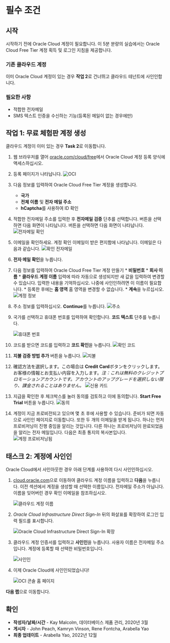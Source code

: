 # 필수 조건

## 시작

시작하기 전에 Oracle Cloud 계정이 필요합니다. 이 5분 분량의 실습에서는 Oracle Cloud Free Tier 계정 획득 및 로그인 지침을 제공합니다.

### 기존 클라우드 계정

이미 Oracle Cloud 계정이 있는 경우 **작업 2**로 건너뛰고 클라우드 테넌트에 사인인합니다.

### 필요한 사항

*   적합한 전자메일
*   SMS 텍스트 인증을 수신하는 기능(등록된 메일이 없는 경우에만)

## 작업 1: 무료 체험판 계정 생성

클라우드 계정이 이미 있는 경우 **Task 2**로 이동합니다.

1.  웹 브라우저를 열어 [oracle.com/cloud/free](https://signup.cloud.oracle.com)에서 Oracle Cloud 계정 등록 양식에 액세스하십시오.
    
2.  등록 페이지가 나타납니다. ![OCI](./images/ja-jp-cloud-infrastructure.png " ")
    
3.  다음 정보를 입력하여 Oracle Cloud Free Tier 계정을 생성합니다.
    
    *   **국가**
    *   **전체 이름** 및 **전자 메일 주소**
    *   **hCaptcha**를 사용하여 ID 확인
4.  적합한 전자메일 주소를 입력한 후 **전자메일 검증** 단추를 선택합니다. 버튼을 선택하면 다음 화면이 나타납니다. 버튼을 선택하면 다음 화면이 나타납니다. ![전자메일 확인](./images/ja-jp-verify-email.png " ")
    
5.  이메일을 확인하세요. 계정 확인 이메일이 받은 편지함에 나타납니다. 이메일은 다음과 같습니다. ![확인 전자메일](./images/verification-mail.png " ")
    
6.  **전자 메일 확인**을 누릅니다.
    
7.  다음 정보를 입력하여 Oracle Cloud Free Tier 계정 만들기 \* **비밀번호** \* **회사 이름** \* **클라우드 계정 이름** 입력에 따라 자동으로 생성되지만 새 값을 입력하여 변경할 수 있습니다. 입력한 내용을 기억하십시오. 나중에 사인인하려면 이 이름이 필요합니다. \* 등록한 후에는 **홈 영역** 홈 영역을 변경할 수 없습니다. \* **계속**을 누르십시오. ![계정 정보](./images/ja-jp-account-info.png " ")
    
8.  주소 정보를 입력하십시오. **Continue**를 누릅니다. ![주소](./images/ja-jp-free-tier-address.png " ")
    
9.  국가를 선택하고 휴대폰 번호를 입력하여 확인합니다. **코드 텍스트** 단추를 누릅니다.
    
    ![휴대폰 번호](./images/ja-jp-free-tier-address-2.png " ")
    
10.  코드를 받으면 코드를 입력하고 **코드 확인**을 누릅니다. ![확인 코드](./images/ja-jp-free-tier-address-4.png " ")
    
11.  **지불 검증 방법 추가** 버튼을 누릅니다. ![지불](./images/ja-jp-free-tier-payment-1.png " ")
    
12.  確認方法を選択します。この場合は **Credit Card**ボタンをクリックします。お客様の情報とお支払い内容を入力します。_注：これは無料のクレジットプロモーションアカウントです。アカウントのアップグレードを選択しない限り、課金されることはありません。_ ![신용 카드](./images/ja-jp-free-tier-payment-2.png " ")
    
13.  지급을 확인한 후 체크박스를 눌러 동의를 검토하고 이에 동의합니다. **Start Free Trial** 버튼을 누릅니다. ![동의](./images/ja-jp-free-tier-agreement.png " ")
    
14.  계정이 지금 프로비전되고 있으며 몇 초 후에 사용할 수 있습니다. 준비가 되면 자동으로 사인인 페이지로 이동합니다. 또한 두 개의 이메일을 받게 됩니다. 하나는 먼저 프로비저닝이 진행 중임을 알리는 것입니다. 다른 하나는 프로비저닝이 완료되었음을 알리는 전자 메일입니다. 다음은 최종 통지의 복사본입니다. ![계정 프로비저닝됨](./images/account-provisioned.png " ")
    

## 태스크 2: 계정에 사인인

Oracle Cloud에서 사인아웃한 경우 아래 단계를 사용하여 다시 사인인하십시오.

1.  [cloud.oracle.com](https://cloud.oracle.com)으로 이동하여 클라우드 계정 이름을 입력하고 **다음**을 누릅니다. 이전 섹션에서 계정을 생성할 때 선택한 이름입니다. 전자메일 주소가 아닙니다. 이름을 잊어버린 경우 확인 이메일을 참조하십시오.
    
    ![클라우드 계정 이름](./images/ja-jp-cloud-oracle.png " ")
    
2.  _Oracle Cloud Infrastructure Direct Sign-In_ 뒤의 화살표를 확장하여 로그인 입력 필드를 표시합니다.
    
    ![Oracle Cloud Infrastructure Direct Sign-In 확장](./images/cloud-login-tenant.png " ")
    
3.  클라우드 계정 인증서를 입력하고 **사인인**을 누릅니다. 사용자 이름은 전자메일 주소입니다. 계정에 등록할 때 선택한 비밀번호입니다.
    
    ![사인인](./images/oci-signin.png " ")
    
4.  이제 Oracle Cloud에 사인인되었습니다!
    
    ![OCI 콘솔 홈 페이지](https://oracle-livelabs.github.io/common/images/console/ja-jp-home-page.png " ")
    

**다음 랩**으로 이동합니다.

## 확인

*   **작성자/날짜/시간** - Kay Malcolm, 데이터베이스 제품 관리, 2020년 3월
*   **게시자** - John Peach, Kamryn Vinson, Rene Fontcha, Arabella Yao
*   **최종 업데이트** - Arabella Yao, 2022년 12월